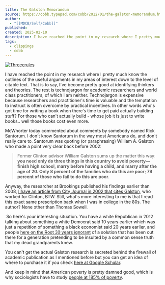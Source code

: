 ```yaml
---
title: The Galston Memorandum
source: https://cobb.typepad.com/cobb/2012/01/the-galston-memorandum.html
author:
  - "[[MDCB/Self/Cobb]]"
published: 
created: 2025-02-10
description: I have reached the point in my research where I pretty much know the outlines of the useful arguments in my areas of interest down to the level of citable text. That is to say, I've become pretty good at...
tags:
  - clippings
  - cobb
---
```

[![Threeerules](https://cobb.typepad.com/.a/6a00d834515ae969e20162ffce7004970d-320wi "Threeerules")](https://cobb.typepad.com/.a/6a00d834515ae969e20162ffce7004970d-pi)

I have reached the point in my research where I pretty much know the outlines of the useful arguments in my areas of interest down to the level of citable text. That is to say, I've become pretty good at identifying thinkers and theories. The rest is technojargon for academic researchers and world class practitioners, of which I am neither. Technojargon is expensive because researchers and practitioner's time is valuable and the temptation to instruct is often overcome by practical incentives. In other words who's got time for writing a book when there's time to get paid actually building stuff? For those who can't actually build - whose job it is just to write books.. well those books cost even more. 

McWhorter today commented about comments by somebody named Rick Santorum. I don't know Santorum in the way most Americans do, and don't really care to. Santorum was quoting (or paraphrasing) William A. Galston who made a point very clear back before 2002:

> Former Clinton advisor William Galston sums up the matter this way: **you need only do three things in this country to avoid poverty—finish high school, marry before having a child, and marry after the age of 20. Only 8 percent of the families who do this are poor; 79 percent of those who fail to do this are poor**.

Anyway, the researcher at Brookings published his findings earlier than 2008, [I have an article from City Journal in 2002 that cites Galston](http://www.city-journal.org/html/12_1_why_we.html), who worked for Clinton, BTW. Still, what's more interesting to me is that I read this exact same prescription back when I was in college in the 80s. The author? None other than Thomas Sowell.  

 So here's your interesting situation. You have a white Republican in 2012 talking about something a white Democrat said 10 years earlier which was just a repetition of something a black economist said 20 years earlier, and people [here on the Root 30 years ignorant](https://www.theroot.com/views/santorum-right-time) of a solution that has been out there for a generation pretending to be insulted by a common sense truth that my dead grandparents knew.  

You can't get the actual Galston research is secreted behind the firewall of academic publication as I mentioned before but you can get an idea of where to purchase it if you check [here at Google Scholar](https://scholar.google.com/scholar?hl=en&q=william+galston+poverty&btnG=Search&as_sdt=0%2C5&as_ylo=&as_vis=0). 

And keep in mind that American poverty is pretty damned good, which is why sociologists have to study [people at 185% of poverty](https://cobb.typepad.com/cobb/2011/11/185-poverty.html).